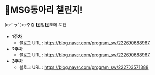 # 📢MSG동아리 챌린지!
(👉ﾟヮﾟ)👉주중 1️⃣일1️⃣코테 도전

* __1주차__
  * 블로그 URL : https://blog.naver.com/program_sw/222690688967
* __2주차__
  * 블로그 URL : https://blog.naver.com/program_sw/222690688967
* __3주차__
  * 블로그 URL : https://blog.naver.com/program_sw/222703571388
